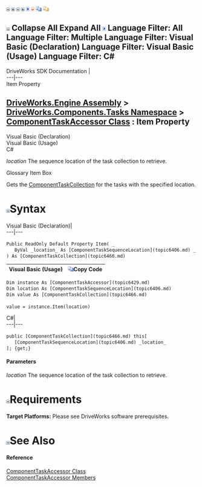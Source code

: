 ![](dotnetimages/collapse.gif) ![](dotnetimages/expand.gif) ![](dotnetimages/collapse.gif) ![](dotnetimages/expand.gif) ![](dotnetimages/drpdown.gif) ![](dotnetimages/drpdown_orange.gif) ![](dotnetimages/copycode.gif) ![](dotnetimages/copycodeHighlight.gif)

![](dotnetimages/collapse.gif) Collapse All Expand All ![](dotnetimages/drpdown.gif) Language Filter: All  Language Filter: Multiple  Language Filter: Visual Basic (Declaration) Language Filter: Visual Basic (Usage) Language Filter: C#  
---  
DriveWorks SDK Documentation  |   
---|---  
Item Property   
  
[DriveWorks.Engine Assembly](topic2156.md) > [DriveWorks.Components.Tasks Namespace](topic6391.md) > [ComponentTaskAccessor Class](topic6429.md) : Item Property  
---  
  
Visual Basic (Declaration)    
Visual Basic (Usage)    
C# 

_location_
    The sequence location of the task collection to retrieve.

Glossary Item Box

Gets the [ComponentTaskCollection](topic6466.md) for the tasks with the specified location. 

# ![](dotnetimages/collapse.gif)Syntax

Visual Basic (Declaration)|   
---|---  
      
    
    Public ReadOnly Default Property Item( _
       ByVal _location_ As [ComponentTaskSequenceLocation](topic6406.md) _
    ) As [ComponentTaskCollection](topic6466.md)  
  
Visual Basic (Usage)| ![](dotnetimages/copycode.gif)Copy Code  
---|---  
      
    
    Dim instance As [ComponentTaskAccessor](topic6429.md)
    Dim location As [ComponentTaskSequenceLocation](topic6406.md)
    Dim value As [ComponentTaskCollection](topic6466.md)
     
    value = instance.Item(location)  
  
C#|   
---|---  
      
    
    public [ComponentTaskCollection](topic6466.md) this[ 
       [ComponentTaskSequenceLocation](topic6406.md) _location_
    ]; {get;}  
  
#### Parameters

 _location_
    The sequence location of the task collection to retrieve.

# ![](dotnetimages/collapse.gif)Requirements

**Target Platforms:** Please see DriveWorks software prerequisites.

# ![](dotnetimages/collapse.gif)See Also

#### Reference

[ComponentTaskAccessor Class](topic6429.md)   
[ComponentTaskAccessor Members](topic6430.md)


